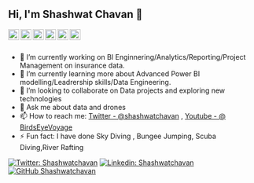 ## Hi, I'm Shashwat Chavan 👋



<a href="https://twitter.com/https://twitter.com/shashwatchavan">
  <img align="left" alt="Shashwat's Twitter" width="22px" src="https://cdn.jsdelivr.net/npm/simple-icons@v3/icons/twitter.svg" />
</a>
<a href="https://linkedin.com/in/shashwatchavan">
  <img align="left" alt="Pawan's Linkdein" width="22px" src="https://cdn.jsdelivr.net/npm/simple-icons@v3/icons/linkedin.svg" />
</a>
<a href="https://github.com/Shashwatc12">
  <img align="left" alt="Pawan's Github" width="22px" src="https://cdn.jsdelivr.net/npm/simple-icons@v3/icons/github.svg" />
</a>
<a href="https://instagram.com/shashwatchavan/">
  <img align="left" alt="Pawan's Instagram" width="22px" src="https://cdn.jsdelivr.net/npm/simple-icons@v3/icons/instagram.svg" />
</a>
<a href="https://www.facebook.com/shashwatchavan/">
  <img align="left" alt="Pawan's Facebook" width="22px" src="https://cdn.jsdelivr.net/npm/simple-icons@v3/icons/facebook.svg" />
</a>
<a href="https://www.youtube.com/birdseyevoyage/">
  <img align="left" alt="Pawan's Youtube" width="22px" src="https://cdn.jsdelivr.net/npm/simple-icons@v3/icons/youtube.svg" />
</a>

<br/>
<br/>


- 🔭 I’m currently working on BI Enginnering/Analytics/Reporting/Project Management on insurance data.
- 🌱 I’m currently learning more about Advanced Power BI modelling/Leadrership skills/Data Engineering.
- 👯 I’m looking to collaborate on Data projects and exploring new technologies
- 💬 Ask me about data and drones 
- 📫 How to reach me: [Twitter - @shashwatchavan](https://twitter.com/shashwatchavan) , [Youtube - @
BirdsEyeVoyage](https://www.youtube.com/channel/UCFbKkucVCRK73ihsv2e5Kvw/featured)
- ⚡ Fun fact: I have done Sky Diving , Bungee Jumping, Scuba Diving,River Rafting

[![Twitter: Shashwatchavan](https://img.shields.io/twitter/follow/shashwatchavan?style=social)](https://twitter.com/shashwatchavan)
[![Linkedin: Shashwatchavan](https://img.shields.io/badge/-shashwatchavan-blue?style=flat-square&logo=Linkedin&logoColor=white&link=https://www.linkedin.com/in/shashwatchavan/)](https://www.linkedin.com/in/shashwatchavan/)
[![GitHub Shashwatchavan](https://img.shields.io/github/followers/shashwatc12?label=follow&style=social)](https://github.com/shashwatc12)




